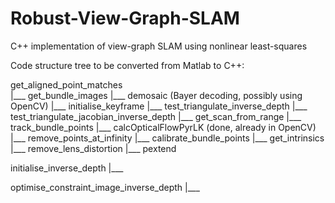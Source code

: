 # Robust-View-Graph-SLAM
C++ implementation of view-graph SLAM using nonlinear least-squares

Code structure tree to be converted from Matlab to C++:

get_aligned_point_matches       
    |___ get_bundle_images
            |___ demosaic (Bayer decoding, possibly using OpenCV)
    |___ initialise_keyframe
            |___ test_triangulate_inverse_depth
            |___ test_triangulate_jacobian_inverse_depth
            |___ get_scan_from_range
    |___ track_bundle_points
            |___ calcOpticalFlowPyrLK (done, already in OpenCV)   
            |___ remove_points_at_infinity
    |___ calibrate_bundle_points
            |___ get_intrinsics
            |___ remove_lens_distortion
            |___ pextend
    
initialise_inverse_depth
    |___
    
optimise_constraint_image_inverse_depth
    |___
